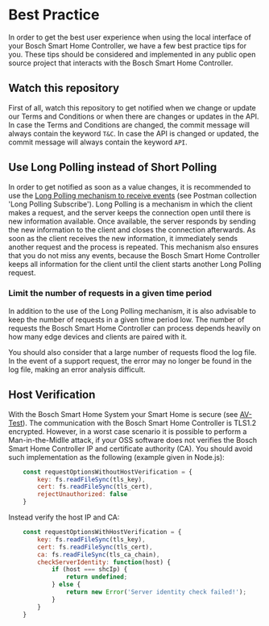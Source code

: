 # Best Practice
In order to get the best user experience when using the local interface of your Bosch Smart Home Controller, we have a few best practice tips for you. These tips should be considered and implemented in any public open source project that interacts with the Bosch Smart Home Controller.

## Watch this repository
First of all, watch this repository to get notified when we change or update our Terms and Conditions or when there are changes or updates in the API. In case the Terms and Conditions are changed, the commit message will always contain the keyword `T&C`. In case the API is changed or updated, the commit message will always contain the keyword `API`.

## Use Long Polling instead of Short Polling
In order to get notified as soon as a value changes, it is recommended to use the [Long Polling mechanism to receive events](https://github.com/BoschSmartHome/bosch-shc-api-docs/tree/master/postman#get-events-from-the-bosch-smart-home-controller-long-polling) (see Postman collection 'Long Polling Subscribe'). Long Polling is a mechanism in which the client makes a request, and the server keeps the connection open until there is new information available. Once available, the server responds by sending the new information to the client and closes the connection afterwards. As soon as the client receives the new information, it immediately sends another request and the process is repeated. This mechanism also ensures that you do not miss any events, because the Bosch Smart Home Controller keeps all information for the client until the client starts another Long Polling request.

### Limit the number of requests in a given time period
In addition to the use of the Long Polling mechanism, it is also advisable to keep the number of requests in a given time period low. The number of requests the Bosch Smart Home Controller can process depends heavily on how many edge devices and clients are paired with it. 

You should also consider that a large number of requests flood the log file. In the event of a support request, the error may no longer be found in the log file, making an error analysis difficult.

## Host Verification
With the Bosch Smart Home System your Smart Home is secure (see [AV-Test](https://www.iot-tests.org/2017/08/bosch-smart-and-secure-starter-kit/)). The communication with the Bosch Smart Home Controller is TLS1.2 encrypted. However, in a worst case scenario it is possible to perform a Man-in-the-Midlle attack, if your OSS software does not verifies the Bosch Smart Home Controller IP and certificate authority (CA). You should avoid such implementation as the following (example given in Node.js):
```javascript
    const requestOptionsWithoutHostVerification = {
        key: fs.readFileSync(tls_key),
        cert: fs.readFileSync(tls_cert),
        rejectUnauthorized: false
    }
```
Instead verify the host IP and CA:
```javascript
    const requestOptionsWithHostVerification = {
        key: fs.readFileSync(tls_key),
        cert: fs.readFileSync(tls_cert),
        ca: fs.readFileSync(tls_ca_chain),
        checkServerIdentity: function(host) {
            if (host === shcIp) {
                return undefined;
            } else {
                return new Error('Server identity check failed!');
            }
        }
    }
```